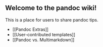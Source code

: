 ## Welcome to the pandoc wiki!

This is a place for users to share pandoc tips.

- [[Pandoc Extras]]
- [[User-contributed templates]]
- [[Pandoc vs. Multimarkdown]]

